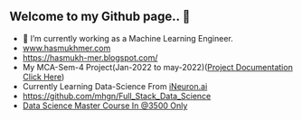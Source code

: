 ## Welcome to my Github page.. 👋

<!--
**mhgn/mhgn** is a ✨ _special_ ✨ repository because its `README.md` (this file) appears on your GitHub profile.

Here are some ideas to get you started:
-->
- 🔭 I’m currently working as a Machine Learning Engineer. 
- <a href="[www.hasmukhmer.com](http://www.hasmukhmer.com/)">www.hasmukhmer.com</a>
- <a href="https://hasmukh-mer.blogspot.com/">https://hasmukh-mer.blogspot.com/</a>
- My MCA-Sem-4 Project(Jan-2022 to may-2022)(<a href="https://drive.google.com/file/d/1TydBRMQjyxP0cLjxfWLPV0MbXJvC8tib/view?usp=share_link">Project Documentation Click Here</a>)
- Currently Learning Data-Science From <a href='https://ineuron.ai/'>iNeuron.ai</a>
- <a href='https://github.com/mhgn/Full_Stack_Data_Science'>https://github.com/mhgn/Full_Stack_Data_Science</a>
- <a href="https://pwskills.com/course/Data-Science-masters?campaign=affiliate&coupon_code=QGRGIHRA">Data Science Master Course In @3500 Only</a>



